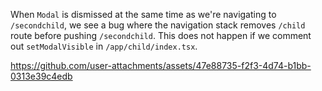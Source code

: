 When `Modal` is dismissed at the same time as we're navigating to `/secondchild`, we see a bug where the navigation stack removes `/child` route before pushing `/secondchild`. This does not happen if we comment out `setModalVisible` in `/app/child/index.tsx`. 

https://github.com/user-attachments/assets/47e88735-f2f3-4d74-b1bb-0313e39c4edb

